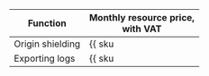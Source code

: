 | Function | Monthly resource price,<br>with VAT |
| ------------------- | ----------------------- |
| Origin shielding | {{ sku|RUB|cdn.logs.shielding|string }} |
| Exporting logs | {{ sku|RUB|cdn.logs.raw|string }} |

